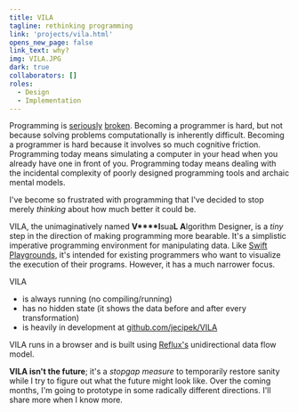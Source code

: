 ```yaml
---
title: VILA
tagline: rethinking programming
link: 'projects/vila.html'
opens_new_page: false
link_text: why?
img: VILA.JPG
dark: true
collaborators: []
roles:
  - Design
  - Implementation
---
```


Programming is [seriously](http://www.chris-granger.com/2014/03/27/toward-a-better-programming/) [broken](http://worrydream.com/MediaForThinkingTheUnthinkable/).
Becoming a programmer is hard, but not because solving problems computationally is inherently difficult.
Becoming a programmer is hard because it involves so much cognitive friction. Programming today means simulating a computer in your head when you already have one in front of you. Programming today means dealing with the incidental complexity of poorly designed programming tools and archaic mental models.

I've become so frustrated with programming that I've decided to stop merely *thinking* about how much better it could be.

VILA, the unimaginatively named **V****I**sua**L** **A**lgorithm Designer, is a *tiny* step in the direction of making programming more bearable. It's a simplistic imperative programming environment for manipulating data. Like [Swift Playgrounds](https://developer.apple.com/swift/), it's intended for existing programmers who want to visualize the execution of their programs. However, it has a much narrower focus.

VILA

- is always running (no compiling/running)
- has no hidden state (it shows the data before and after every transformation)
- is heavily in development at [github.com/jecipek/VILA](https://github.com/jceipek/VILA)

VILA runs in a browser and is built using [Reflux's](https://github.com/spoike/refluxjs) unidirectional data flow model.

**VILA isn't the future**; it's a *stopgap measure* to temporarily restore sanity while I try to figure out what the future might look like. Over the coming months, I'm going to prototype in some radically different directions. I'll share more when I know more.